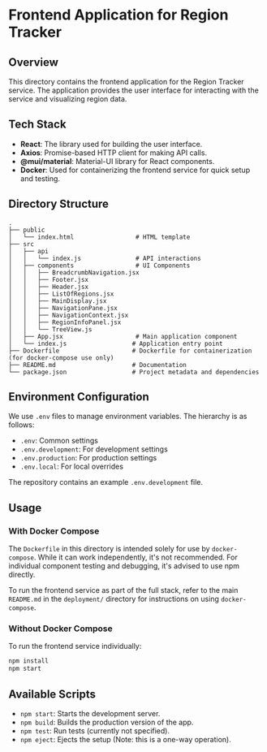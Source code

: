 # Frontend Application for Region Tracker

## Overview

This directory contains the frontend application for the Region Tracker service. The application provides the user interface for interacting with the service and visualizing region data.

## Tech Stack

- **React**: The library used for building the user interface.
- **Axios**: Promise-based HTTP client for making API calls.
- **@mui/material**: Material-UI library for React components.
- **Docker**: Used for containerizing the frontend service for quick setup and testing.

## Directory Structure

```
.
├── public
│   └── index.html                 # HTML template
├── src
│   ├── api
│   │   └── index.js               # API interactions
│   ├── components                 # UI Components
│   │   ├── BreadcrumbNavigation.jsx
│   │   ├── Footer.jsx
│   │   ├── Header.jsx
│   │   ├── ListOfRegions.jsx
│   │   ├── MainDisplay.jsx
│   │   ├── NavigationPane.jsx
│   │   ├── NavigationContext.jsx
│   │   ├── RegionInfoPanel.jsx
│   │   └── TreeView.js
│   ├── App.jsx                    # Main application component
│   └── index.js                  # Application entry point
├── Dockerfile                    # Dockerfile for containerization (for docker-compose use only)
├── README.md                     # Documentation
└── package.json                  # Project metadata and dependencies
```

## Environment Configuration

We use `.env` files to manage environment variables. The hierarchy is as follows:

- `.env`: Common settings
- `.env.development`: For development settings
- `.env.production`: For production settings
- `.env.local`: For local overrides

The repository contains an example `.env.development` file.

## Usage

### With Docker Compose

The `Dockerfile` in this directory is intended solely for use by `docker-compose`. While it can work independently, it's not recommended. For individual component testing and debugging, it's advised to use npm directly.

To run the frontend service as part of the full stack, refer to the main `README.md` in the `deployment/` directory for instructions on using `docker-compose`.

### Without Docker Compose

To run the frontend service individually:

```bash
npm install
npm start
```

## Available Scripts

- `npm start`: Starts the development server.
- `npm build`: Builds the production version of the app.
- `npm test`: Run tests (currently not specified).
- `npm eject`: Ejects the setup (Note: this is a one-way operation).

